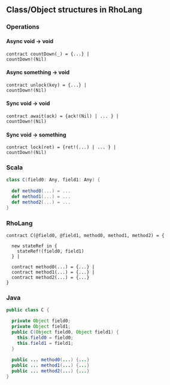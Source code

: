 ## Class/Object structures in RhoLang

### Operations

#### Async void -> void
```
contract countDown(_) = {...} |
countDown!(Nil)
```

#### Async something -> void
```
contract unlock(key) = {...} |
countDown!(Nil)
```

#### Sync void -> void
```
contract await(ack) = {ack!(Nil) | ... } |
countDown!(Nil)
```

#### Sync void -> something
```
contract lock(ret) = {ret!(...) | ... } |
countDown!(Nil)
```

### Scala
```scala
class C(field0: Any, field1: Any) {
  
  def method0(...) = ...
  def method1(...) = ...
  def method2(...) = ...
}
```

### RhoLang
```
contract C(@field0, @field1, method0, method1, method2) = {

  new stateRef in {
    stateRef!(field0, field1)
  } |  
  
  contract method0(...) = {...} |  
  contract method1(...) = {...} |  
  contract method2(...) = {...}
}
```

### Java
```java
public class C {

  private Object field0;
  private Object field1;
  public C(Object field0, Object field1) {
    this.field0 = field0;
    this.field1 = field1;
  }
  
  public ... method0(...) {...}
  public ... method1(...) {...}
  public ... method2(...) {...}
}
```
